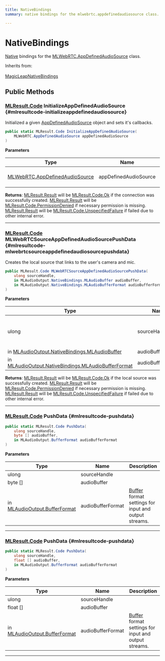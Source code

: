 ```yaml
---
title: NativeBindings
summary: native bindings for the mlwebrtc.appdefinedaudiosource class. 

---
```


# NativeBindings




[Native](/versioned_docs/version-14-Jun-2023/unity-api/api/UnityEngine.XR.MagicLeap.Native/UnityEngine.XR.MagicLeap.Native.md) bindings for the [MLWebRTC.AppDefinedAudioSource](/versioned_docs/version-14-Jun-2023/unity-api/api/UnityEngine.XR.MagicLeap/MLWebRTC/AppDefinedAudioSource/UnityEngine.XR.MagicLeap.MLWebRTC.AppDefinedAudioSource.md) class.   


Inherits from: <br></br>[MagicLeapNativeBindings](/versioned_docs/version-14-Jun-2023/unity-api/api/UnityEngine.XR.MagicLeap.Native/MagicLeapNativeBindings/UnityEngine.XR.MagicLeap.Native.MagicLeapNativeBindings.md)




## Public Methods

### [MLResult.Code](/versioned_docs/version-14-Jun-2023/unity-api/api/UnityEngine.XR.MagicLeap/UnityEngine.XR.MagicLeap.MLResult.md#enums-code) InitializeAppDefinedAudioSource {#mlresultcode-initializeappdefinedaudiosource}

Initialized a given [AppDefinedAudioSource](/versioned_docs/version-14-Jun-2023/unity-api/api/UnityEngine.XR.MagicLeap/MLWebRTC/AppDefinedAudioSource/UnityEngine.XR.MagicLeap.MLWebRTC.AppDefinedAudioSource.md) object and sets it's callbacks. 

```csharp
public static MLResult.Code InitializeAppDefinedAudioSource(
    MLWebRTC.AppDefinedAudioSource appDefinedAudioSource
)
```


**Parameters**

| Type | Name  | Description  | 
|--|--|--|
| [MLWebRTC.AppDefinedAudioSource](/versioned_docs/version-14-Jun-2023/unity-api/api/UnityEngine.XR.MagicLeap/MLWebRTC/AppDefinedAudioSource/UnityEngine.XR.MagicLeap.MLWebRTC.AppDefinedAudioSource.md) |appDefinedAudioSource|The [AppDefinedAudioSource](/versioned_docs/version-14-Jun-2023/unity-api/api/UnityEngine.XR.MagicLeap/MLWebRTC/AppDefinedAudioSource/UnityEngine.XR.MagicLeap.MLWebRTC.AppDefinedAudioSource.md) object to initialize.|






**Returns**: [MLResult.Result](/versioned_docs/version-14-Jun-2023/unity-api/api/UnityEngine.XR.MagicLeap/UnityEngine.XR.MagicLeap.MLResult.md#readonly-result) will be  [MLResult.Code.Ok](/versioned_docs/version-14-Jun-2023/unity-api/api/UnityEngine.XR.MagicLeap/UnityEngine.XR.MagicLeap.MLResult.md#enums-ok)  if the connection was successfully created. [MLResult.Result](/versioned_docs/version-14-Jun-2023/unity-api/api/UnityEngine.XR.MagicLeap/UnityEngine.XR.MagicLeap.MLResult.md#readonly-result) will be  [MLResult.Code.PermissionDenied](/versioned_docs/version-14-Jun-2023/unity-api/api/UnityEngine.XR.MagicLeap/UnityEngine.XR.MagicLeap.MLResult.md#enums-permissiondenied)  if necessary permission is missing. [MLResult.Result](/versioned_docs/version-14-Jun-2023/unity-api/api/UnityEngine.XR.MagicLeap/UnityEngine.XR.MagicLeap.MLResult.md#readonly-result) will be  [MLResult.Code.UnspecifiedFailure](/versioned_docs/version-14-Jun-2023/unity-api/api/UnityEngine.XR.MagicLeap/UnityEngine.XR.MagicLeap.MLResult.md#enums-unspecifiedfailure)  if failed due to other internal error. 



-----------

### [MLResult.Code](/versioned_docs/version-14-Jun-2023/unity-api/api/UnityEngine.XR.MagicLeap/UnityEngine.XR.MagicLeap.MLResult.md#enums-code) MLWebRTCSourceAppDefinedAudioSourcePushData {#mlresultcode-mlwebrtcsourceappdefinedaudiosourcepushdata}

Creates the local source that links to the user's camera and mic. 

```csharp
public MLResult.Code MLWebRTCSourceAppDefinedAudioSourcePushData(
    ulong sourceHandle,
    in MLAudioOutput.NativeBindings.MLAudioBuffer audioBuffer,
    in MLAudioOutput.NativeBindings.MLAudioBufferFormat audioBufferFormat
)
```


**Parameters**

| Type | Name  | Description  | 
|--|--|--|
| ulong |sourceHandle|The handle to the local source to return to the caller.|
| in [MLAudioOutput.NativeBindings.MLAudioBuffer](/versioned_docs/version-14-Jun-2023/unity-api/api/UnityEngine.XR.MagicLeap/MLAudioOutput/NativeBindings/UnityEngine.XR.MagicLeap.MLAudioOutput.NativeBindings.MLAudioBuffer.md) |audioBuffer||
| in [MLAudioOutput.NativeBindings.MLAudioBufferFormat](/versioned_docs/version-14-Jun-2023/unity-api/api/UnityEngine.XR.MagicLeap/MLAudioOutput/NativeBindings/UnityEngine.XR.MagicLeap.MLAudioOutput.NativeBindings.MLAudioBufferFormat.md) |audioBufferFormat||






**Returns**: [MLResult.Result](/versioned_docs/version-14-Jun-2023/unity-api/api/UnityEngine.XR.MagicLeap/UnityEngine.XR.MagicLeap.MLResult.md#readonly-result) will be  [MLResult.Code.Ok](/versioned_docs/version-14-Jun-2023/unity-api/api/UnityEngine.XR.MagicLeap/UnityEngine.XR.MagicLeap.MLResult.md#enums-ok)  if the local source was successfully created. [MLResult.Result](/versioned_docs/version-14-Jun-2023/unity-api/api/UnityEngine.XR.MagicLeap/UnityEngine.XR.MagicLeap.MLResult.md#readonly-result) will be  [MLResult.Code.PermissionDenied](/versioned_docs/version-14-Jun-2023/unity-api/api/UnityEngine.XR.MagicLeap/UnityEngine.XR.MagicLeap.MLResult.md#enums-permissiondenied)  if necessary permission is missing. [MLResult.Result](/versioned_docs/version-14-Jun-2023/unity-api/api/UnityEngine.XR.MagicLeap/UnityEngine.XR.MagicLeap.MLResult.md#readonly-result) will be  [MLResult.Code.UnspecifiedFailure](/versioned_docs/version-14-Jun-2023/unity-api/api/UnityEngine.XR.MagicLeap/UnityEngine.XR.MagicLeap.MLResult.md#enums-unspecifiedfailure)  if failed due to other internal error. 



-----------

### [MLResult.Code](/versioned_docs/version-14-Jun-2023/unity-api/api/UnityEngine.XR.MagicLeap/UnityEngine.XR.MagicLeap.MLResult.md#enums-code) PushData {#mlresultcode-pushdata}

```csharp
public static MLResult.Code PushData(
    ulong sourceHandle,
    byte [] audioBuffer,
    in MLAudioOutput.BufferFormat audioBufferFormat
)
```


**Parameters**

| Type | Name  | Description  | 
|--|--|--|
| ulong |sourceHandle||
| byte [] |audioBuffer||
| in [MLAudioOutput.BufferFormat](/versioned_docs/version-14-Jun-2023/unity-api/api/UnityEngine.XR.MagicLeap/MLAudioOutput/UnityEngine.XR.MagicLeap.MLAudioOutput.BufferFormat.md) |audioBufferFormat|[Buffer](/versioned_docs/version-14-Jun-2023/unity-api/api/UnityEngine.XR.MagicLeap/MLAudioOutput/UnityEngine.XR.MagicLeap.MLAudioOutput.Buffer.md) format settings for input and output streams. |






-----------

### [MLResult.Code](/versioned_docs/version-14-Jun-2023/unity-api/api/UnityEngine.XR.MagicLeap/UnityEngine.XR.MagicLeap.MLResult.md#enums-code) PushData {#mlresultcode-pushdata}

```csharp
public static MLResult.Code PushData(
    ulong sourceHandle,
    float [] audioBuffer,
    in MLAudioOutput.BufferFormat audioBufferFormat
)
```


**Parameters**

| Type | Name  | Description  | 
|--|--|--|
| ulong |sourceHandle||
| float [] |audioBuffer||
| in [MLAudioOutput.BufferFormat](/versioned_docs/version-14-Jun-2023/unity-api/api/UnityEngine.XR.MagicLeap/MLAudioOutput/UnityEngine.XR.MagicLeap.MLAudioOutput.BufferFormat.md) |audioBufferFormat|[Buffer](/versioned_docs/version-14-Jun-2023/unity-api/api/UnityEngine.XR.MagicLeap/MLAudioOutput/UnityEngine.XR.MagicLeap.MLAudioOutput.Buffer.md) format settings for input and output streams. |






-----------

